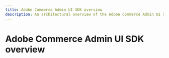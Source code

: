 ```yaml
---
title: Adobe Commerce Admin UI SDK overview
description: An architectural overview of the Adobe Commerce Admin UI SDK
---
```


# Adobe Commerce Admin UI SDK overview

